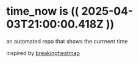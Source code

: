 # time_now is (( 2025-04-03T21:00:00.418Z ))

an automated repo that shows the currnent time

inspired by [breakingheatmap](https://github.com/breakingheatmap/breakingheatmap)